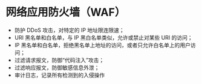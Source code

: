 # 网络应用防火墙（WAF）

* 防护 DDoS 攻击，对特定的 IP 地址限连限速；
* URI 黑名单和白名单，与 IP 黑白名单类似，允许或禁止对某些 URI 的访问；
* IP 黑名单和白名单，拒绝黑名单上地址的访问，或者只允许白名单上的用户访问；
* 过滤请求报文，防御“代码注入”攻击；
* 过滤响应报文，防御敏感信息外泄；
* 审计日志，记录所有检测到的入侵操作

